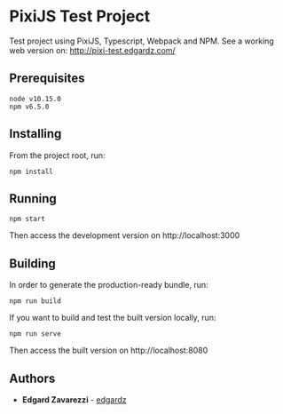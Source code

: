 # PixiJS Test Project

Test project using PixiJS, Typescript, Webpack and NPM.
See a working web version on: http://pixi-test.edgardz.com/

## Prerequisites

```
node v10.15.0
npm v6.5.0
```

## Installing

From the project root, run:

```
npm install
```

## Running

```
npm start
```

Then access the development version on http://localhost:3000

## Building

In order to generate the production-ready bundle, run:

```
npm run build
```

If you want to build and test the built version locally, run:

```
npm run serve
```

Then access the built version on http://localhost:8080

## Authors

- **Edgard Zavarezzi** - [edgardz](https://github.com/edgardz)
